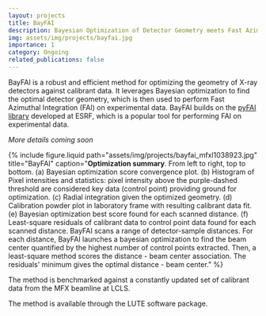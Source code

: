 ```yaml
---
layout: projects
title: BayFAI
description: Bayesian Optimization of Detector Geometry meets Fast Azimuthal Integration
img: assets/img/projects/bayfai.jpg
importance: 1
category: Ongoing
related_publications: false
---
```

BayFAI is a robust and efficient method for optimizing the geometry of X-ray detectors against calibrant data. It leverages Bayesian optimization to find the optimal detector geometry, which is then used to perform Fast Azimuthal Integration (FAI) on experimental data. BayFAI builds on the [pyFAI library](https://github.com/silx-kit/pyFAI) developed at ESRF, which is a popular tool for performing FAI on experimental data.

*More details coming soon*


{% include figure.liquid path="assets/img/projects/bayfai_mfxl1038923.jpg" title="BayFAI" caption="<b>Optimization summary</b>. From left to right, top to bottom. (a) Bayesian optimization score convergence plot. (b) Histogram of Pixel intensities and statistics: pixel intensity above the purple-dashed threshold are considered key data (control point) providing ground for optimization. (c) Radial integration given the optimized geometry. (d) Calibration powder plot in laboratory frame with resulting calibrant data fit. (e) Bayesian optimization best score found for each scanned distance. (f) Least-square residuals of calibrant data to control point data found for each scanned distance. BayFAI scans a range of detector-sample distances. For each distance, BayFAI launches a bayesian optimization to find the beam center quantified by the highest number of control points extracted. Then, a least-square method scores the distance - beam center association. The residuals' minimum gives the optimal distance - beam center." %}

The method is benchmarked against a constantly updated set of calibrant data from the MFX beamline at LCLS.
<!-- TODO: add link to the benchmark -->

The method is available through the LUTE software package.
<!-- describe usage -->
